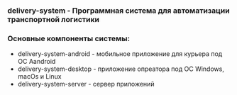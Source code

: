 ### delivery-system - Программная система для автоматизации транспортной логистики

### Основные компоненты системы:
- delivery-system-android - мобильное приложение для курьера под ОС Aandroid 
- delivery-system-desktop - приложение опреатора под ОС Windows, macOs и Linux
- delivery-system-server - сервер приложений

